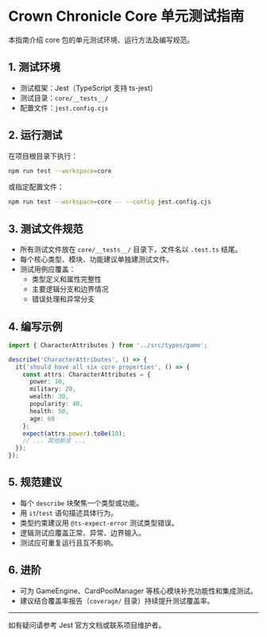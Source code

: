 # Crown Chronicle Core 单元测试指南

本指南介绍 core 包的单元测试环境、运行方法及编写规范。

## 1. 测试环境
- 测试框架：Jest（TypeScript 支持 ts-jest）
- 测试目录：`core/__tests__/`
- 配置文件：`jest.config.cjs`

## 2. 运行测试

在项目根目录下执行：

```bash
npm run test --workspace=core
```
或指定配置文件：
```bash
npm run test --workspace=core -- --config jest.config.cjs
```

## 3. 测试文件规范
- 所有测试文件放在 `core/__tests__/` 目录下，文件名以 `.test.ts` 结尾。
- 每个核心类型、模块、功能建议单独建测试文件。
- 测试用例应覆盖：
  - 类型定义和属性完整性
  - 主要逻辑分支和边界情况
  - 错误处理和异常分支

## 4. 编写示例

```typescript
import { CharacterAttributes } from '../src/types/game';

describe('CharacterAttributes', () => {
  it('should have all six core properties', () => {
    const attrs: CharacterAttributes = {
      power: 10,
      military: 20,
      wealth: 30,
      popularity: 40,
      health: 50,
      age: 60
    };
    expect(attrs.power).toBe(10);
    // ... 其他断言 ...
  });
});
```

## 5. 规范建议
- 每个 `describe` 块聚焦一个类型或功能。
- 用 `it`/`test` 语句描述具体行为。
- 类型约束建议用 `@ts-expect-error` 测试类型错误。
- 逻辑测试应覆盖正常、异常、边界输入。
- 测试应可重复运行且互不影响。

## 6. 进阶
- 可为 GameEngine、CardPoolManager 等核心模块补充功能性和集成测试。
- 建议结合覆盖率报告（`coverage/` 目录）持续提升测试覆盖率。

---
如有疑问请参考 Jest 官方文档或联系项目维护者。
